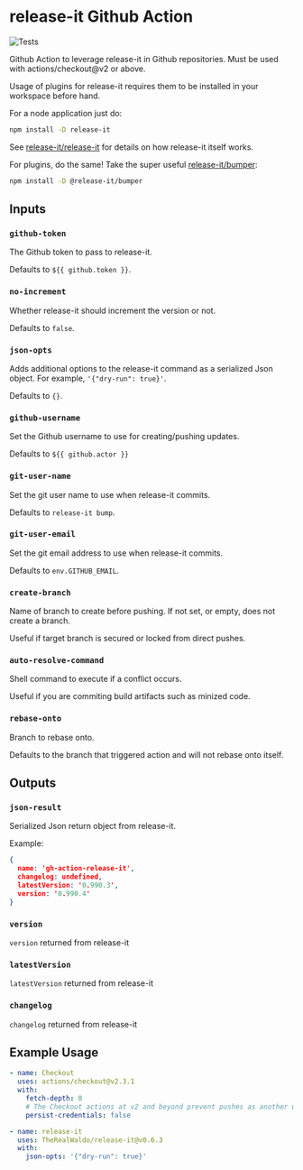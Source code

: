 # release-it Github Action
![Tests](https://github.com/TheRealWaldo/release-it/workflows/Tests/badge.svg)

Github Action to leverage release-it in Github repositories.  Must be used with actions/checkout@v2 or above.

Usage of plugins for release-it requires them to be installed in your workspace before hand.

For a node application just do:

```bash
npm install -D release-it
```

See [release-it/release-it](https://github.com/release-it/release-it) for details on how release-it itself works.

For plugins, do the same!  Take the super useful [release-it/bumper](https://github.com/release-it/bumper):

```bash
npm install -D @release-it/bumper
```

## Inputs

### `github-token`

The Github token to pass to release-it.

Defaults to `${{ github.token }}`.

### `no-increment`

Whether release-it should increment the version or not.

Defaults to `false`.

### `json-opts`

Adds additional options to the release-it command as a serialized Json object.  For example, `'{"dry-run": true}'`.

Defaults to `{}`.

### `github-username`

Set the Github username to use for creating/pushing updates.

Defaults to `${{ github.actor }}`

### `git-user-name`

Set the git user name to use when release-it commits.

Defaults to `release-it bump`.

### `git-user-email`

Set the git email address to use when release-it commits.

Defaults to `env.GITHUB_EMAIL`.

### `create-branch`

Name of branch to create before pushing.  If not set, or empty, does not create a branch.

Useful if target branch is secured or locked from direct pushes.

### `auto-resolve-command`

Shell command to execute if a conflict occurs.

Useful if you are commiting build artifacts such as minized code.

### `rebase-onto`

Branch to rebase onto.

Defaults to the branch that triggered action and will not rebase onto itself.

## Outputs

### `json-result`

Serialized Json return object from release-it.

Example:
```json
{
  name: 'gh-action-release-it',
  changelog: undefined,
  latestVersion: '0.990.3',
  version: '0.990.4'
}
```

### `version`

`version` returned from release-it

### `latestVersion`

`latestVersion` returned from release-it

### `changelog`

`changelog` returned from release-it

## Example Usage

```yaml
- name: Checkout
  uses: actions/checkout@v2.3.1
  with:
    fetch-depth: 0
    # The Checkout actions at v2 and beyond prevent pushes as another user due to persist-credentials being set to true by default
    persist-credentials: false

- name: release-it
  uses: TheRealWaldo/release-it@v0.6.3
  with:
    json-opts: '{"dry-run": true}'
```
